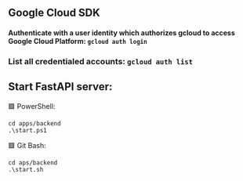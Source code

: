 ## Google Cloud SDK

#### Authenticate with a user identity which authorizes gcloud to access Google Cloud Platform: `gcloud auth login`

### List all credentialed accounts: `gcloud auth list`

## Start FastAPI server:

🟩 PowerShell:

```
cd apps/backend
.\start.ps1
```

🟩 Git Bash:

```
cd aps/backend
.\start.sh
```
